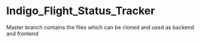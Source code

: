 # Indigo_Flight_Status_Tracker

Master branch contains the files which can be cloned and used as backend and frontend
